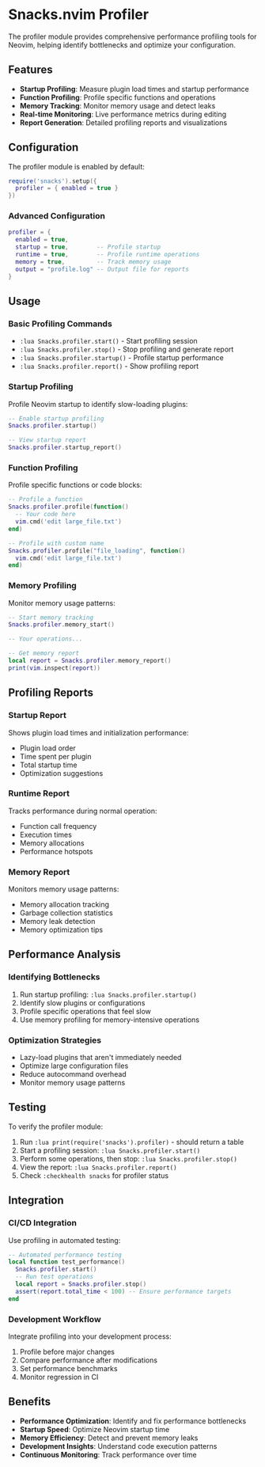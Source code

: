 # Snacks.nvim Profiler

The profiler module provides comprehensive performance profiling tools for Neovim, helping identify bottlenecks and optimize your configuration.

## Features

- **Startup Profiling**: Measure plugin load times and startup performance
- **Function Profiling**: Profile specific functions and operations
- **Memory Tracking**: Monitor memory usage and detect leaks
- **Real-time Monitoring**: Live performance metrics during editing
- **Report Generation**: Detailed profiling reports and visualizations

## Configuration

The profiler module is enabled by default:

```lua
require('snacks').setup({
  profiler = { enabled = true }
})
```

### Advanced Configuration

```lua
profiler = {
  enabled = true,
  startup = true,        -- Profile startup
  runtime = true,        -- Profile runtime operations
  memory = true,         -- Track memory usage
  output = "profile.log" -- Output file for reports
}
```

## Usage

### Basic Profiling Commands

- `:lua Snacks.profiler.start()` - Start profiling session
- `:lua Snacks.profiler.stop()` - Stop profiling and generate report
- `:lua Snacks.profiler.startup()` - Profile startup performance
- `:lua Snacks.profiler.report()` - Show profiling report

### Startup Profiling

Profile Neovim startup to identify slow-loading plugins:

```lua
-- Enable startup profiling
Snacks.profiler.startup()

-- View startup report
Snacks.profiler.startup_report()
```

### Function Profiling

Profile specific functions or code blocks:

```lua
-- Profile a function
Snacks.profiler.profile(function()
  -- Your code here
  vim.cmd('edit large_file.txt')
end)

-- Profile with custom name
Snacks.profiler.profile("file_loading", function()
  vim.cmd('edit large_file.txt')
end)
```

### Memory Profiling

Monitor memory usage patterns:

```lua
-- Start memory tracking
Snacks.profiler.memory_start()

-- Your operations...

-- Get memory report
local report = Snacks.profiler.memory_report()
print(vim.inspect(report))
```

## Profiling Reports

### Startup Report
Shows plugin load times and initialization performance:
- Plugin load order
- Time spent per plugin
- Total startup time
- Optimization suggestions

### Runtime Report
Tracks performance during normal operation:
- Function call frequency
- Execution times
- Memory allocations
- Performance hotspots

### Memory Report
Monitors memory usage patterns:
- Memory allocation tracking
- Garbage collection statistics
- Memory leak detection
- Memory optimization tips

## Performance Analysis

### Identifying Bottlenecks
1. Run startup profiling: `:lua Snacks.profiler.startup()`
2. Identify slow plugins or configurations
3. Profile specific operations that feel slow
4. Use memory profiling for memory-intensive operations

### Optimization Strategies
- Lazy-load plugins that aren't immediately needed
- Optimize large configuration files
- Reduce autocommand overhead
- Monitor memory usage patterns

## Testing

To verify the profiler module:

1. Run `:lua print(require('snacks').profiler)` - should return a table
2. Start a profiling session: `:lua Snacks.profiler.start()`
3. Perform some operations, then stop: `:lua Snacks.profiler.stop()`
4. View the report: `:lua Snacks.profiler.report()`
5. Check `:checkhealth snacks` for profiler status

## Integration

### CI/CD Integration
Use profiling in automated testing:
```lua
-- Automated performance testing
local function test_performance()
  Snacks.profiler.start()
  -- Run test operations
  local report = Snacks.profiler.stop()
  assert(report.total_time < 100) -- Ensure performance targets
end
```

### Development Workflow
Integrate profiling into your development process:
1. Profile before major changes
2. Compare performance after modifications
3. Set performance benchmarks
4. Monitor regression in CI

## Benefits

- **Performance Optimization**: Identify and fix performance bottlenecks
- **Startup Speed**: Optimize Neovim startup time
- **Memory Efficiency**: Detect and prevent memory leaks
- **Development Insights**: Understand code execution patterns
- **Continuous Monitoring**: Track performance over time